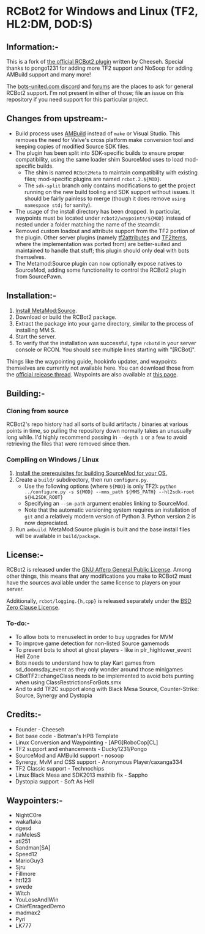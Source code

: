 # RCBot2 for Windows and Linux (TF2, HL2:DM, DOD:S)

## Information:-

This is a fork of [the official RCBot2 plugin][rcbot2] written by Cheeseh.
Special thanks to pongo1231 for adding more TF2 support and NoSoop for adding AMBuild support and many more!

The [bots-united.com discord][] and [forums][bots-united forums] are the places to ask for
general RCBot2 support. I'm not present in either of those; file an issue on this repository if
you need support for this particular project. 

[rcbot2]: http://rcbot.bots-united.com/
[bots-united.com discord]: https://discord.gg/5v5YvKG4Hr
[bots-united forums]: http://rcbot.bots-united.com/forums/index.php?showforum=18

## Changes from upstream:-

- Build process uses [AMBuild][] instead of `make` or Visual Studio.  This removes the need for
Valve's cross platform make conversion tool and keeping copies of modified Source SDK files.
- The plugin has been split into SDK-specific builds to ensure proper compatibility, using the
same loader shim SourceMod uses to load mod-specific builds.
	- The shim is named `RCBot2Meta` to maintain compatibility with existing files; mod-specific
	plugins are named `rcbot.2.${MOD}`.
	- The `sdk-split` branch only contains modifications to get the project running on the
	new build tooling and SDK support without issues.  It should be fairly painless to merge
	(though it does remove `using namespace std;` for sanity).
- The usage of the install directory has been dropped.  In particular, waypoints must be located
under `rcbot2/waypoints/${MOD}` instead of nested under a folder matching the name of the
steamdir.
- Removed custom loadout and attribute support from the TF2 portion of the plugin. Other server
plugins (namely [tf2attributes][] and [TF2Items][], where the implementation was ported from)
are better-suited and maintained to handle that stuff; this plugin should only deal with bots
themselves.
- The Metamod:Source plugin can now optionally expose natives to SourceMod, adding some
functionality to control the RCBot2 plugin from SourcePawn.

[AMBuild]: https://wiki.alliedmods.net/AMBuild
[tf2attributes]: https://github.com/FlaminSarge/tf2attributes
[TF2Items]: https://github.com/asherkin/TF2Items

## Installation:-

1. [Install MetaMod:Source].
2. Download or build the RCBot2 package.
3. Extract the package into your game directory, similar to the process of installing MM:S.
4. Start the server.
5. To verify that the installation was successful, type `rcbotd` in your server console or RCON.
You should see multiple lines starting with "[RCBot]".

Things like the waypointing guide, hookinfo updater, and waypoints themselves are currently not
available here.  You can download those from the [official release thread][].  Waypoints are
also available at [this page][waypoints].

[Install MetaMod:Source]: https://wiki.alliedmods.net/Installing_Metamod:Source
[official release thread]: http://rcbot.bots-united.com/forums/index.php?showtopic=1994
[waypoints]: http://rcbot.bots-united.com/waypoints.php

## Building:-

### Cloning from source

RCBot2's repo history had all sorts of build artifacts / binaries at various points in time, so
pulling the repository down normally takes an unusually long while.  I'd highly recommend
passing in `--depth 1` or a few to avoid retrieving the files that were removed since then.

### Compiling on Windows / Linux

1. [Install the prerequisites for building SourceMod for your OS.][Building SourceMod]
2. Create a `build/` subdirectory, then run `configure.py`.
	- Use the following options (where `${MOD}` is only TF2):
	`python ../configure.py -s ${MOD} --mms_path ${MMS_PATH} --hl2sdk-root ${HL2SDK_ROOT}`
	- Specifying an `--sm-path` argument enables linking to SourceMod.
	- Note that the automatic versioning system requires an installation of `git` and a
	relatively modern version of Python 3. Python version 2 is now depreciated.
3. Run `ambuild`.  MetaMod:Source plugin is built and the base install files will be available
in `build/package`.

[Building SourceMod]: https://wiki.alliedmods.net/Building_SourceMod


## License:-

RCBot2 is released under the [GNU Affero General Public License][].  Among other things, this
means that any modifications you make to RCBot2 must have the sources available under the same
license to players on your server.

Additionally, `rcbot/logging.{h,cpp}` is released separately under the
[BSD Zero Clause License][].

[GNU Affero General Public License]: https://spdx.org/licenses/AGPL-3.0-only.html
[BSD Zero Clause License]: https://spdx.org/licenses/0BSD.html

### To-do:-

- To allow bots to menuselect in order to buy upgrades for MVM
- To improve game detection for non-listed Source gamemods
- To prevent bots to shoot at ghost players - like in plr_hightower_event Hell Zone
- Bots needs to understand how to play Kart games from sd_doomsday_event as they only wonder around those minigames
- CBotTF2::changeClass needs to be implemented to avoid bots punting when using ClassRestrictionsForBots.smx
- And to add TF2C support along with Black Mesa Source, Counter-Strike: Source, Synergy and Dystopia

## Credits:-

- Founder - Cheeseh
- Bot base code - Botman's HPB Template
- Linux Conversion and Waypointing - [APG]RoboCop[CL]
- TF2 support and enhancements - Ducky1231/Pongo
- SourceMod and AMBuild support - nosoop
- Synergy, MvM and CSS support - Anonymous Player/caxanga334
- TF2 Classic support - Technochips
- Linux Black Mesa and SDK2013 mathlib fix - Sappho
- Dystopia support - Soft As Hell

## Waypointers:-

- NightC0re
- wakaflaka
- dgesd
- naMelesS
- ati251
- Sandman[SA]
- Speed12	
- MarioGuy3
- Sjru	
- Fillmore
- htt123
- swede
- Witch
- YouLoseAndIWin
- ChiefEnragedDemo
- madmax2
- Pyri
- LK777